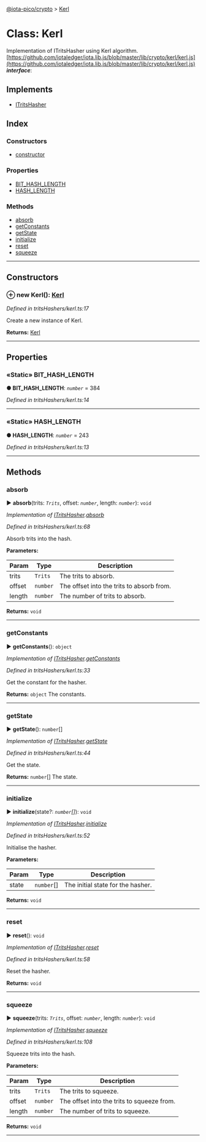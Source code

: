 [@iota-pico/crypto](../README.md) > [Kerl](../classes/kerl.md)



# Class: Kerl


Implementation of ITritsHasher using Kerl algorithm. [https://github.com/iotaledger/iota.lib.js/blob/master/lib/crypto/kerl/kerl.js](https://github.com/iotaledger/iota.lib.js/blob/master/lib/crypto/kerl/kerl.js)
*__interface__*: 


## Implements

* [ITritsHasher](../interfaces/itritshasher.md)

## Index

### Constructors

* [constructor](kerl.md#constructor)


### Properties

* [BIT_HASH_LENGTH](kerl.md#bit_hash_length)
* [HASH_LENGTH](kerl.md#hash_length)


### Methods

* [absorb](kerl.md#absorb)
* [getConstants](kerl.md#getconstants)
* [getState](kerl.md#getstate)
* [initialize](kerl.md#initialize)
* [reset](kerl.md#reset)
* [squeeze](kerl.md#squeeze)



---
## Constructors
<a id="constructor"></a>


### ⊕ **new Kerl**(): [Kerl](kerl.md)


*Defined in tritsHashers/kerl.ts:17*



Create a new instance of Kerl.




**Returns:** [Kerl](kerl.md)

---


## Properties
<a id="bit_hash_length"></a>

### «Static» BIT_HASH_LENGTH

**●  BIT_HASH_LENGTH**:  *`number`*  = 384

*Defined in tritsHashers/kerl.ts:14*





___

<a id="hash_length"></a>

### «Static» HASH_LENGTH

**●  HASH_LENGTH**:  *`number`*  = 243

*Defined in tritsHashers/kerl.ts:13*





___


## Methods
<a id="absorb"></a>

###  absorb

► **absorb**(trits: *`Trits`*, offset: *`number`*, length: *`number`*): `void`



*Implementation of [ITritsHasher](../interfaces/itritshasher.md).[absorb](../interfaces/itritshasher.md#absorb)*

*Defined in tritsHashers/kerl.ts:68*



Absorb trits into the hash.


**Parameters:**

| Param | Type | Description |
| ------ | ------ | ------ |
| trits | `Trits`   |  The trits to absorb. |
| offset | `number`   |  The offset into the trits to absorb from. |
| length | `number`   |  The number of trits to absorb. |





**Returns:** `void`





___

<a id="getconstants"></a>

###  getConstants

► **getConstants**(): `object`



*Implementation of [ITritsHasher](../interfaces/itritshasher.md).[getConstants](../interfaces/itritshasher.md#getconstants)*

*Defined in tritsHashers/kerl.ts:33*



Get the constant for the hasher.




**Returns:** `object`
The constants.






___

<a id="getstate"></a>

###  getState

► **getState**(): `number`[]



*Implementation of [ITritsHasher](../interfaces/itritshasher.md).[getState](../interfaces/itritshasher.md#getstate)*

*Defined in tritsHashers/kerl.ts:44*



Get the state.




**Returns:** `number`[]
The state.






___

<a id="initialize"></a>

###  initialize

► **initialize**(state?: *`number`[]*): `void`



*Implementation of [ITritsHasher](../interfaces/itritshasher.md).[initialize](../interfaces/itritshasher.md#initialize)*

*Defined in tritsHashers/kerl.ts:52*



Initialise the hasher.


**Parameters:**

| Param | Type | Description |
| ------ | ------ | ------ |
| state | `number`[]   |  The initial state for the hasher. |





**Returns:** `void`





___

<a id="reset"></a>

###  reset

► **reset**(): `void`



*Implementation of [ITritsHasher](../interfaces/itritshasher.md).[reset](../interfaces/itritshasher.md#reset)*

*Defined in tritsHashers/kerl.ts:58*



Reset the hasher.




**Returns:** `void`





___

<a id="squeeze"></a>

###  squeeze

► **squeeze**(trits: *`Trits`*, offset: *`number`*, length: *`number`*): `void`



*Implementation of [ITritsHasher](../interfaces/itritshasher.md).[squeeze](../interfaces/itritshasher.md#squeeze)*

*Defined in tritsHashers/kerl.ts:108*



Squeeze trits into the hash.


**Parameters:**

| Param | Type | Description |
| ------ | ------ | ------ |
| trits | `Trits`   |  The trits to squeeze. |
| offset | `number`   |  The offset into the trits to squeeze from. |
| length | `number`   |  The number of trits to squeeze. |





**Returns:** `void`





___


